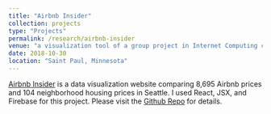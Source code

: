 ```yaml
---
title: "Airbnb Insider"
collection: projects
type: "Projects"
permalink: /research/airbnb-insider
venue: "a visualization tool of a group project in Internet Computing class"
date: 2018-10-30
location: "Saint Paul, Minnesota"
---
```


[Airbnb Insider](https://airbnb-insider-81935.firebaseapp.com/) is a data visualization website comparing 8,695 Airbnb prices and 104 neighborhood housing prices in Seattle. I used React, JSX, and Firebase for this project. Please visit the [Github Repo](https://github.com/ykelly/insider) for details.
